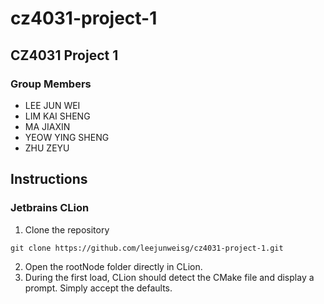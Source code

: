 # cz4031-project-1

## CZ4031 Project 1
### Group Members
- LEE JUN WEI
- LIM KAI SHENG
- MA JIAXIN
- YEOW YING SHENG
- ZHU ZEYU

## Instructions
### Jetbrains CLion
1. Clone the repository
```
git clone https://github.com/leejunweisg/cz4031-project-1.git
```
2. Open the rootNode folder directly in CLion.
3. During the first load, CLion should detect the CMake file and display a prompt. Simply accept the defaults.


